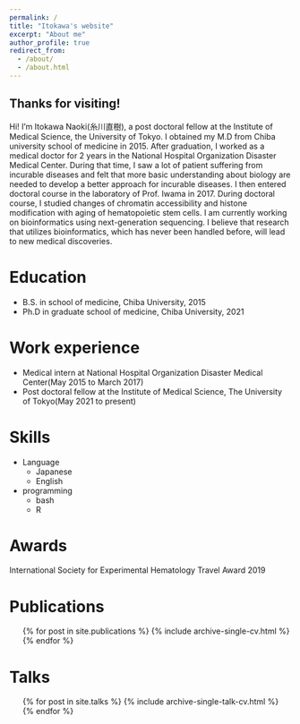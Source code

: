 ```yaml
---
permalink: /
title: "Itokawa's website"
excerpt: "About me"
author_profile: true
redirect_from: 
  - /about/
  - /about.html
---
```

## Thanks for visiting! ##
Hi! I’m Itokawa Naoki(糸川直樹), a post doctoral fellow at the Institute of Medical Science, the University of Tokyo. 
I obtained my M.D from Chiba university school of medicine in 2015. After graduation, I worked as a medical doctor for 2 years in the National Hospital Organization Disaster Medical Center. During that time, I saw a lot of patient suffering from incurable diseases and felt that more basic understanding about biology are needed to develop a better approach for incurable diseases. I then entered doctoral course in the laboratory of Prof. Iwama in 2017. During doctoral course, I studied changes of chromatin accessibility and histone modification with aging of hematopoietic stem cells. I am currently working on bioinformatics using next-generation sequencing. I believe that research that utilizes bioinformatics, which has never been handled before, will lead to new medical discoveries.

Education
======
* B.S. in school of medicine, Chiba University, 2015
* Ph.D in graduate school of medicine, Chiba University, 2021

Work experience
======
* Medical intern at National Hospital Organization Disaster Medical Center(May 2015 to March 2017)
* Post doctoral fellow at the Institute of Medical Science, The University of Tokyo(May 2021 to present)
  
Skills
======
* Language
  * Japanese
  * English 
* programming
  * bash
  * R

Awards
======
International Society for Experimental Hematology Travel Award 2019

Publications
======
  <ul>{% for post in site.publications %}
    {% include archive-single-cv.html %}
  {% endfor %}</ul>
 
Talks
======
  <ul>{% for post in site.talks %}
    {% include archive-single-talk-cv.html %}
  {% endfor %}</ul>
